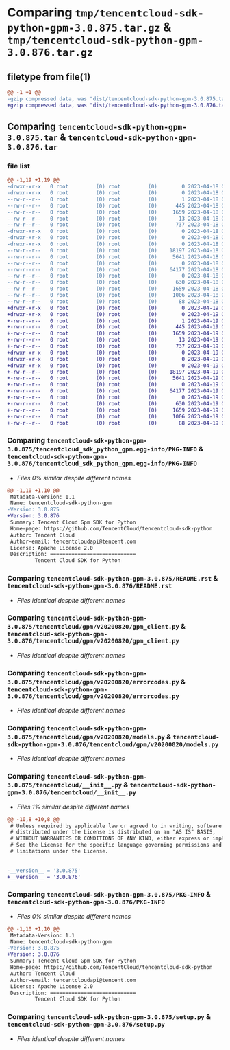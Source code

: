 # Comparing `tmp/tencentcloud-sdk-python-gpm-3.0.875.tar.gz` & `tmp/tencentcloud-sdk-python-gpm-3.0.876.tar.gz`

## filetype from file(1)

```diff
@@ -1 +1 @@
-gzip compressed data, was "dist/tencentcloud-sdk-python-gpm-3.0.875.tar", last modified: Tue Apr 18 00:39:28 2023, max compression
+gzip compressed data, was "dist/tencentcloud-sdk-python-gpm-3.0.876.tar", last modified: Wed Apr 19 00:28:20 2023, max compression
```

## Comparing `tencentcloud-sdk-python-gpm-3.0.875.tar` & `tencentcloud-sdk-python-gpm-3.0.876.tar`

### file list

```diff
@@ -1,19 +1,19 @@
-drwxr-xr-x   0 root         (0) root         (0)        0 2023-04-18 00:39:28.000000 tencentcloud-sdk-python-gpm-3.0.875/
-drwxr-xr-x   0 root         (0) root         (0)        0 2023-04-18 00:39:28.000000 tencentcloud-sdk-python-gpm-3.0.875/tencentcloud_sdk_python_gpm.egg-info/
--rw-r--r--   0 root         (0) root         (0)        1 2023-04-18 00:39:28.000000 tencentcloud-sdk-python-gpm-3.0.875/tencentcloud_sdk_python_gpm.egg-info/dependency_links.txt
--rw-r--r--   0 root         (0) root         (0)      445 2023-04-18 00:39:28.000000 tencentcloud-sdk-python-gpm-3.0.875/tencentcloud_sdk_python_gpm.egg-info/SOURCES.txt
--rw-r--r--   0 root         (0) root         (0)     1659 2023-04-18 00:39:28.000000 tencentcloud-sdk-python-gpm-3.0.875/tencentcloud_sdk_python_gpm.egg-info/PKG-INFO
--rw-r--r--   0 root         (0) root         (0)       13 2023-04-18 00:39:28.000000 tencentcloud-sdk-python-gpm-3.0.875/tencentcloud_sdk_python_gpm.egg-info/top_level.txt
--rw-r--r--   0 root         (0) root         (0)      737 2023-04-18 00:39:28.000000 tencentcloud-sdk-python-gpm-3.0.875/README.rst
-drwxr-xr-x   0 root         (0) root         (0)        0 2023-04-18 00:39:28.000000 tencentcloud-sdk-python-gpm-3.0.875/tencentcloud/
-drwxr-xr-x   0 root         (0) root         (0)        0 2023-04-18 00:39:28.000000 tencentcloud-sdk-python-gpm-3.0.875/tencentcloud/gpm/
-drwxr-xr-x   0 root         (0) root         (0)        0 2023-04-18 00:39:28.000000 tencentcloud-sdk-python-gpm-3.0.875/tencentcloud/gpm/v20200820/
--rw-r--r--   0 root         (0) root         (0)    18197 2023-04-18 00:39:28.000000 tencentcloud-sdk-python-gpm-3.0.875/tencentcloud/gpm/v20200820/gpm_client.py
--rw-r--r--   0 root         (0) root         (0)     5641 2023-04-18 00:39:28.000000 tencentcloud-sdk-python-gpm-3.0.875/tencentcloud/gpm/v20200820/errorcodes.py
--rw-r--r--   0 root         (0) root         (0)        0 2023-04-18 00:39:28.000000 tencentcloud-sdk-python-gpm-3.0.875/tencentcloud/gpm/v20200820/__init__.py
--rw-r--r--   0 root         (0) root         (0)    64177 2023-04-18 00:39:28.000000 tencentcloud-sdk-python-gpm-3.0.875/tencentcloud/gpm/v20200820/models.py
--rw-r--r--   0 root         (0) root         (0)        0 2023-04-18 00:39:28.000000 tencentcloud-sdk-python-gpm-3.0.875/tencentcloud/gpm/__init__.py
--rw-r--r--   0 root         (0) root         (0)      630 2023-04-18 00:39:28.000000 tencentcloud-sdk-python-gpm-3.0.875/tencentcloud/__init__.py
--rw-r--r--   0 root         (0) root         (0)     1659 2023-04-18 00:39:28.000000 tencentcloud-sdk-python-gpm-3.0.875/PKG-INFO
--rw-r--r--   0 root         (0) root         (0)     1006 2023-04-18 00:39:28.000000 tencentcloud-sdk-python-gpm-3.0.875/setup.py
--rw-r--r--   0 root         (0) root         (0)       88 2023-04-18 00:39:28.000000 tencentcloud-sdk-python-gpm-3.0.875/setup.cfg
+drwxr-xr-x   0 root         (0) root         (0)        0 2023-04-19 00:28:20.000000 tencentcloud-sdk-python-gpm-3.0.876/
+drwxr-xr-x   0 root         (0) root         (0)        0 2023-04-19 00:28:20.000000 tencentcloud-sdk-python-gpm-3.0.876/tencentcloud_sdk_python_gpm.egg-info/
+-rw-r--r--   0 root         (0) root         (0)        1 2023-04-19 00:28:20.000000 tencentcloud-sdk-python-gpm-3.0.876/tencentcloud_sdk_python_gpm.egg-info/dependency_links.txt
+-rw-r--r--   0 root         (0) root         (0)      445 2023-04-19 00:28:20.000000 tencentcloud-sdk-python-gpm-3.0.876/tencentcloud_sdk_python_gpm.egg-info/SOURCES.txt
+-rw-r--r--   0 root         (0) root         (0)     1659 2023-04-19 00:28:20.000000 tencentcloud-sdk-python-gpm-3.0.876/tencentcloud_sdk_python_gpm.egg-info/PKG-INFO
+-rw-r--r--   0 root         (0) root         (0)       13 2023-04-19 00:28:20.000000 tencentcloud-sdk-python-gpm-3.0.876/tencentcloud_sdk_python_gpm.egg-info/top_level.txt
+-rw-r--r--   0 root         (0) root         (0)      737 2023-04-19 00:28:20.000000 tencentcloud-sdk-python-gpm-3.0.876/README.rst
+drwxr-xr-x   0 root         (0) root         (0)        0 2023-04-19 00:28:20.000000 tencentcloud-sdk-python-gpm-3.0.876/tencentcloud/
+drwxr-xr-x   0 root         (0) root         (0)        0 2023-04-19 00:28:20.000000 tencentcloud-sdk-python-gpm-3.0.876/tencentcloud/gpm/
+drwxr-xr-x   0 root         (0) root         (0)        0 2023-04-19 00:28:20.000000 tencentcloud-sdk-python-gpm-3.0.876/tencentcloud/gpm/v20200820/
+-rw-r--r--   0 root         (0) root         (0)    18197 2023-04-19 00:28:20.000000 tencentcloud-sdk-python-gpm-3.0.876/tencentcloud/gpm/v20200820/gpm_client.py
+-rw-r--r--   0 root         (0) root         (0)     5641 2023-04-19 00:28:20.000000 tencentcloud-sdk-python-gpm-3.0.876/tencentcloud/gpm/v20200820/errorcodes.py
+-rw-r--r--   0 root         (0) root         (0)        0 2023-04-19 00:28:20.000000 tencentcloud-sdk-python-gpm-3.0.876/tencentcloud/gpm/v20200820/__init__.py
+-rw-r--r--   0 root         (0) root         (0)    64177 2023-04-19 00:28:20.000000 tencentcloud-sdk-python-gpm-3.0.876/tencentcloud/gpm/v20200820/models.py
+-rw-r--r--   0 root         (0) root         (0)        0 2023-04-19 00:28:20.000000 tencentcloud-sdk-python-gpm-3.0.876/tencentcloud/gpm/__init__.py
+-rw-r--r--   0 root         (0) root         (0)      630 2023-04-19 00:28:20.000000 tencentcloud-sdk-python-gpm-3.0.876/tencentcloud/__init__.py
+-rw-r--r--   0 root         (0) root         (0)     1659 2023-04-19 00:28:20.000000 tencentcloud-sdk-python-gpm-3.0.876/PKG-INFO
+-rw-r--r--   0 root         (0) root         (0)     1006 2023-04-19 00:28:20.000000 tencentcloud-sdk-python-gpm-3.0.876/setup.py
+-rw-r--r--   0 root         (0) root         (0)       88 2023-04-19 00:28:20.000000 tencentcloud-sdk-python-gpm-3.0.876/setup.cfg
```

### Comparing `tencentcloud-sdk-python-gpm-3.0.875/tencentcloud_sdk_python_gpm.egg-info/PKG-INFO` & `tencentcloud-sdk-python-gpm-3.0.876/tencentcloud_sdk_python_gpm.egg-info/PKG-INFO`

 * *Files 0% similar despite different names*

```diff
@@ -1,10 +1,10 @@
 Metadata-Version: 1.1
 Name: tencentcloud-sdk-python-gpm
-Version: 3.0.875
+Version: 3.0.876
 Summary: Tencent Cloud Gpm SDK for Python
 Home-page: https://github.com/TencentCloud/tencentcloud-sdk-python
 Author: Tencent Cloud
 Author-email: tencentcloudapi@tencent.com
 License: Apache License 2.0
 Description: ============================
         Tencent Cloud SDK for Python
```

### Comparing `tencentcloud-sdk-python-gpm-3.0.875/README.rst` & `tencentcloud-sdk-python-gpm-3.0.876/README.rst`

 * *Files identical despite different names*

### Comparing `tencentcloud-sdk-python-gpm-3.0.875/tencentcloud/gpm/v20200820/gpm_client.py` & `tencentcloud-sdk-python-gpm-3.0.876/tencentcloud/gpm/v20200820/gpm_client.py`

 * *Files identical despite different names*

### Comparing `tencentcloud-sdk-python-gpm-3.0.875/tencentcloud/gpm/v20200820/errorcodes.py` & `tencentcloud-sdk-python-gpm-3.0.876/tencentcloud/gpm/v20200820/errorcodes.py`

 * *Files identical despite different names*

### Comparing `tencentcloud-sdk-python-gpm-3.0.875/tencentcloud/gpm/v20200820/models.py` & `tencentcloud-sdk-python-gpm-3.0.876/tencentcloud/gpm/v20200820/models.py`

 * *Files identical despite different names*

### Comparing `tencentcloud-sdk-python-gpm-3.0.875/tencentcloud/__init__.py` & `tencentcloud-sdk-python-gpm-3.0.876/tencentcloud/__init__.py`

 * *Files 1% similar despite different names*

```diff
@@ -10,8 +10,8 @@
 # Unless required by applicable law or agreed to in writing, software
 # distributed under the License is distributed on an "AS IS" BASIS,
 # WITHOUT WARRANTIES OR CONDITIONS OF ANY KIND, either express or implied.
 # See the License for the specific language governing permissions and
 # limitations under the License.
 
 
-__version__ = '3.0.875'
+__version__ = '3.0.876'
```

### Comparing `tencentcloud-sdk-python-gpm-3.0.875/PKG-INFO` & `tencentcloud-sdk-python-gpm-3.0.876/PKG-INFO`

 * *Files 0% similar despite different names*

```diff
@@ -1,10 +1,10 @@
 Metadata-Version: 1.1
 Name: tencentcloud-sdk-python-gpm
-Version: 3.0.875
+Version: 3.0.876
 Summary: Tencent Cloud Gpm SDK for Python
 Home-page: https://github.com/TencentCloud/tencentcloud-sdk-python
 Author: Tencent Cloud
 Author-email: tencentcloudapi@tencent.com
 License: Apache License 2.0
 Description: ============================
         Tencent Cloud SDK for Python
```

### Comparing `tencentcloud-sdk-python-gpm-3.0.875/setup.py` & `tencentcloud-sdk-python-gpm-3.0.876/setup.py`

 * *Files identical despite different names*

